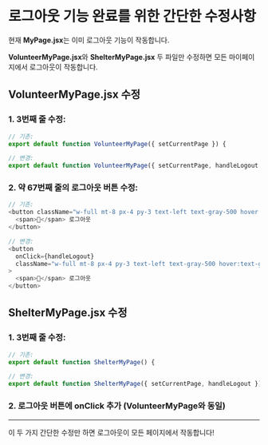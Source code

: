 # 로그아웃 기능 완료를 위한 간단한 수정사항

현재 **MyPage.jsx**는 이미 로그아웃 기능이 작동합니다.

**VolunteerMyPage.jsx**와 **ShelterMyPage.jsx** 두 파일만 수정하면 모든 마이페이지에서 로그아웃이 작동합니다.

## VolunteerMyPage.jsx 수정

### 1. 3번째 줄 수정:
```javascript
// 기존:
export default function VolunteerMyPage({ setCurrentPage }) {

// 변경:
export default function VolunteerMyPage({ setCurrentPage, handleLogout }) {
```

### 2. 약 67번째 줄의 로그아웃 버튼 수정:
```javascript
// 기존:
<button className="w-full mt-8 px-4 py-3 text-left text-gray-500 hover:text-gray-700 transition-colors text-sm flex items-center gap-2">
  <span>🚪</span> 로그아웃
</button>

// 변경:
<button 
  onClick={handleLogout}
  className="w-full mt-8 px-4 py-3 text-left text-gray-500 hover:text-gray-700 transition-colors text-sm flex items-center gap-2"
>
  <span>🚪</span> 로그아웃
</button>
```

## ShelterMyPage.jsx 수정

### 1. 3번째 줄 수정:
```javascript
// 기존:
export default function ShelterMyPage() {

// 변경:
export default function ShelterMyPage({ setCurrentPage, handleLogout }) {
```

### 2. 로그아웃 버튼에 onClick 추가 (VolunteerMyPage와 동일)

---

이 두 가지 간단한 수정만 하면 로그아웃이 모든 페이지에서 작동합니다!
